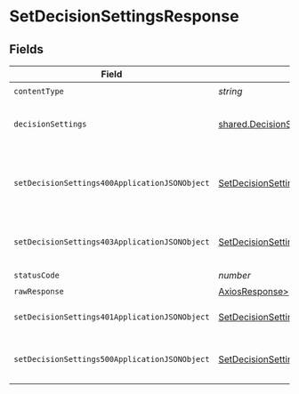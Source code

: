 # SetDecisionSettingsResponse


## Fields

| Field                                                                                                     | Type                                                                                                      | Required                                                                                                  | Description                                                                                               |
| --------------------------------------------------------------------------------------------------------- | --------------------------------------------------------------------------------------------------------- | --------------------------------------------------------------------------------------------------------- | --------------------------------------------------------------------------------------------------------- |
| `contentType`                                                                                             | *string*                                                                                                  | :heavy_check_mark:                                                                                        | N/A                                                                                                       |
| `decisionSettings`                                                                                        | [shared.DecisionSettings](../../models/shared/decisionsettings.md)                                        | :heavy_minus_sign:                                                                                        | Decision settings successfully set.                                                                       |
| `setDecisionSettings400ApplicationJSONObject`                                                             | [SetDecisionSettings400ApplicationJSON](../../models/operations/setdecisionsettings400applicationjson.md) | :heavy_minus_sign:                                                                                        | The request is malformed (e.g, a given path parameter is invalid)<br/>                                    |
| `setDecisionSettings403ApplicationJSONObject`                                                             | [SetDecisionSettings403ApplicationJSON](../../models/operations/setdecisionsettings403applicationjson.md) | :heavy_minus_sign:                                                                                        | The user is forbidden from making this request<br/>                                                       |
| `statusCode`                                                                                              | *number*                                                                                                  | :heavy_check_mark:                                                                                        | N/A                                                                                                       |
| `rawResponse`                                                                                             | [AxiosResponse>](https://axios-http.com/docs/res_schema)                                                  | :heavy_minus_sign:                                                                                        | N/A                                                                                                       |
| `setDecisionSettings401ApplicationJSONObject`                                                             | [SetDecisionSettings401ApplicationJSON](../../models/operations/setdecisionsettings401applicationjson.md) | :heavy_minus_sign:                                                                                        | The request is unauthorized<br/>                                                                          |
| `setDecisionSettings500ApplicationJSONObject`                                                             | [SetDecisionSettings500ApplicationJSON](../../models/operations/setdecisionsettings500applicationjson.md) | :heavy_minus_sign:                                                                                        | Something unexpected happened on the server.                                                              |